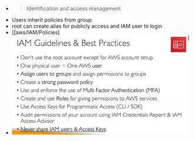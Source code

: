 - > Identification and access management
- Users inherit policies from group
- root can create alias for publicly access and IAM user to login
- [[aws/IAM/Policies]
- ![Screenshot 2025-02-22 13:06:00.png](../assets/Screenshot_2025-02-22_13:06:00_1740204403588_0.png)